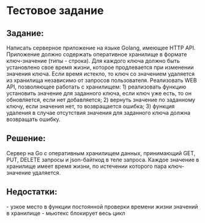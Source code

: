 <h1>Тестовое задание</h1>
<h2>Задание:</h2>
<p>Написать серверное приложение на языке Golang, имеющее HTTP API.
Приложение должно содержать оперативное хранилище в формате ключ-значение (типы - строка).
Для каждого ключа должно быть установлено свое время жизни, которое продлевается при
изменении значения ключа. Если время истекло, то ключ со значением удаляется из хранилища
независимо от запросов пользователя.
Реализовать WEB API, позволяющее работать с хранилищем:
1) реализовать функцию установить значение для заданного ключа, если ключ уже есть, то он
обновляется, если нет добавляется;
2) вернуть значение по заданному ключу, если значения нет, то возвращается ошибка;
3) функция удаления в случае отсутствия значения для заданного ключа должна возвращать
ошибку.</p>
<h2>Решение:</h2>
Сервер на Go с оперативным хранилищем данных, принимающий GET, PUT, DELETE запросы и json-байткод в теле запроса. 
Каждое значение в хранилище имеет время жизни, по истечении которого пара ключ-значение удаляется.
<h2>Недостатки:</h2>
- узкое место в функции постоянной проверки времени жизни значений в хранилище - мьютекс блокирует весь цикл
